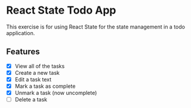 # React State Todo App

This exercise is for using React State for the state management in a todo application.

## Features

* [x] View all of the tasks
* [x] Create a new task
* [x] Edit a task text
* [x] Mark a task as complete
* [x] Unmark a task (now uncomplete)
* [ ] Delete a task